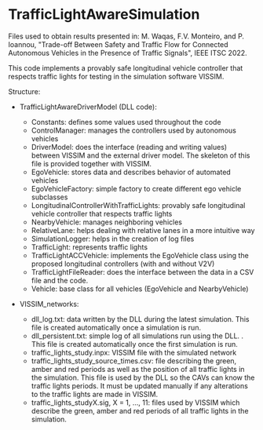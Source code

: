 # TrafficLightAwareSimulation
 
Files used to obtain results presented in: M. Waqas, F.V. Monteiro, and P. Ioannou, "Trade-off Between Safety and Traffic Flow for Connected Autonomous Vehicles in the Presence of Traffic Signals", IEEE ITSC 2022.

This code implements a provably safe longitudinal vehicle controller that respects traffic lights for testing in the simulation software VISSIM.

Structure:
- TrafficLightAwareDriverModel (DLL code):
	- Constants: defines some values used throughout the code
	- ControlManager: manages the controllers used by autonomous vehicles
	- DriverModel: does the interface (reading and writing values) between VISSIM and the external driver model. The skeleton of this file is provided together with VISSIM.
	- EgoVehicle: stores data and describes behavior of automated vehicles
	- EgoVehicleFactory: simple factory to create different ego vehicle subclasses
	- LongitudinalControllerWithTrafficLights: provably safe longitudinal vehicle controller that respects traffic lights
	- NearbyVehicle: manages neighboring vehicles
	- RelativeLane: helps dealing with relative lanes in a more intuitive way
	- SimulationLogger: helps in the creation of log files
	- TrafficLight: represents traffic lights
	- TrafficLightACCVehicle: implements the EgoVehicle class using the proposed longitudinal controllers (with and without V2V)
	- TrafficLightFileReader: does the interface between the data in a CSV file and the code.
	- Vehicle: base class for all vehicles (EgoVehicle and NearbyVehicle)

- VISSIM_networks:
	- dll_log.txt: data written by the DLL during the latest simulation. This file is created automatically once a simulation is run.
	- dll_persistent.txt: simple log of all simulations run using the DLL. . This file is created automatically once the first simulation is run.
	- traffic_lights_study.inpx: VISSIM file with the simulated network
	- traffic_lights_study_source_times.csv: file describing the green, amber and red periods as well as the position of all traffic lights in the simulation. 
	This file is used by the DLL so the CAVs can know the traffic lights periods. It must be updated manually if any alterations to the traffic lights are made in VISSIM.
	- traffic_lights_studyX.sig, X = 1, ..., 11: files used by VISSIM which describe the green, amber and red periods of all traffic lights in the simulation.

	

